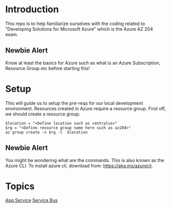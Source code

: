 # Introduction
This repo is to help familiarize ourselves with the coding related to "Developing Solutions for Microsoft Azure" which is the Azure AZ 204 exam.

## Newbie Alert
Know at least the basics for Azure such as what is an Azure Subscription, Resource Group etc before starting this!

# Setup
This will guide us to setup the pre-reqs for our local development environment. Resources created in Azure require a resource group. First off, we should create a resource group. 

```
$location = "<Define location such as centralus>"
$rg = "<Define resource group name here such as az204>"
az group create -n $rg -l  $location
```

## Newbie Alert
You might be wondering what are the commands. This is also known as the Azure CLI. To install azure cli, download from: https://aka.ms/azurecli.

# Topics
[App Service](AppService\ReadMe.md)
[Service Bus](ServiceBus\ReadMe.md)
